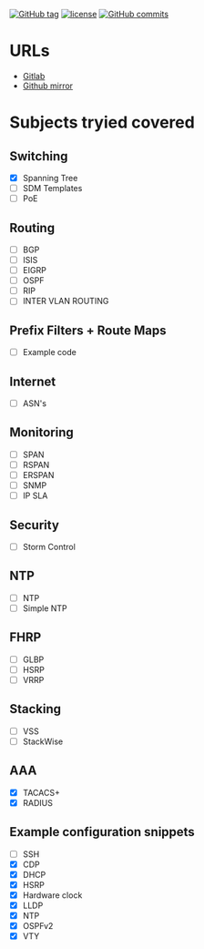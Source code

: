 [![GitHub tag](https://img.shields.io/github/tag/netravnen/CiscoLabNotes.svg)](https://gitlab.com/netravnen/CiscoLabNotes)
[![license](https://img.shields.io/github/license/netravnen/CiscoLabNotes.svg)](https://gitlab.com/netravnen/CiscoLabNotes/blob/master/LICENSE.md)
[![GitHub commits](https://img.shields.io/github/commits-since/netravnen/CiscoLabNotes/v0.3.0.svg)](https://gitlab.com/netravnen/CiscoLabNotes/commits/master)

# URLs
- [Gitlab][repo-origin]
- [Github mirror][repo-mirror]

# Subjects tryied covered

## Switching
- [X] Spanning Tree
- [ ] SDM Templates
- [ ] PoE

## Routing
- [ ] BGP
- [ ] ISIS
- [ ] EIGRP
- [ ] OSPF
- [ ] RIP
- [ ] INTER VLAN ROUTING

## Prefix Filters + Route Maps
- [ ] Example code

## Internet
- [ ] ASN's

## Monitoring
- [ ] SPAN
- [ ] RSPAN
- [ ] ERSPAN
- [ ] SNMP
- [ ] IP SLA

## Security
- [ ] Storm Control

## NTP
- [ ] NTP
- [ ] Simple NTP

## FHRP
- [ ] GLBP
- [ ] HSRP
- [ ] VRRP

## Stacking
- [ ] VSS
- [ ] StackWise

## AAA
- [X] TACACS+
- [X] RADIUS

## Example configuration snippets
- [ ] SSH
- [X] CDP
- [X] DHCP
- [X] HSRP
- [X] Hardware clock
- [X] LLDP
- [X] NTP
- [X] OSPFv2
- [X] VTY

[repo-origin]: https://gitlab.com/netravnen/CiscoLabNotes
[repo-mirror]: https://github.com/netravnen/CiscoLabNotes
